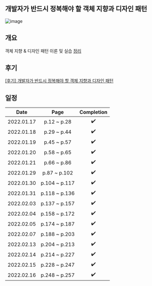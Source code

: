 ## 개발자가 반드시 정복해야 할 객체 지향과 디자인 패턴
![image](https://user-images.githubusercontent.com/19742896/149649771-78131839-c6f2-4e8a-af2f-5fd373876302.png)

## 개요
객체 지향 & 디자인 패턴 이론 및 실습 [정리](https://github.com/wooyounggggg/oop-and-design-pattern/issues?q=is%3Aissue+is%3Aclosed)

## 후기
[[후기] 개발자가 반드시 정복해야 할 객체 지향과 디자인 패턴](https://souljit2.tistory.com/76)

## 일정
|Date|Page|Completion|
|:------:|:---:|:---:|
|2022.01.17|p.12 ~ p.28|✔️|
|2022.01.18|p.29 ~ p.44|✔️|
|2022.01.19|p.45 ~ p.57|✔️|
|2022.01.20|p.58 ~ p.65|✔️|
|2022.01.21|p.66 ~ p.86|✔️|
|2022.01.29|p.87 ~ p.102|✔️|
|2022.01.30|p.104 ~ p.117|✔️|
|2022.01.31|p.118 ~ p.136|✔️|
|2022.02.03|p.137 ~ p.157|✔️|
|2022.02.04|p.158 ~ p.172|✔️|
|2022.02.05|p.174 ~ p.187|✔️|
|2022.02.07|p.188 ~ p.203|✔️|
|2022.02.13|p.204 ~ p.213|✔️|
|2022.02.14|p.214 ~ p.227|✔️|
|2022.02.15|p.228 ~ p.247|✔️|
|2022.02.16|p.248 ~ p.257|✔️|
